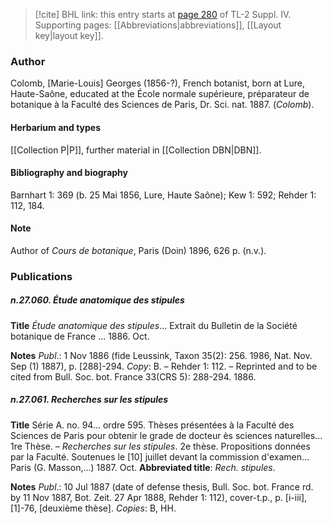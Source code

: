 > [!cite] BHL link: this entry starts at [page 280](https://www.biodiversitylibrary.org/item/103860#page/290/mode/1up) of TL-2 Suppl. IV.
> Supporting pages: [[Abbreviations|abbreviations]], [[Layout key|layout key]].

### Author

Colomb, \[Marie-Louis\] Georges (1856-?), French botanist, born at Lure, Haute-Saône, educated at the École normale supérieure, préparateur de botanique à la Faculté des Sciences de Paris, Dr. Sci. nat. 1887. (*Colomb*).

#### Herbarium and types

[[Collection P|P]], further material in [[Collection DBN|DBN]].

#### Bibliography and biography

Barnhart 1: 369 (b. 25 Mai 1856, Lure, Haute Saône); Kew 1: 592; Rehder 1: 112, 184.

#### Note

Author of *Cours de botanique*, Paris (Doin) 1896, 626 p. (n.v.).

### Publications

##### n.27.060. Étude anatomique des stipules

**Title**
*Étude anatomique des stipules*... Extrait du Bulletin de la Société botanique de France ... 1886. Oct.

**Notes**
*Publ*.: 1 Nov 1886 (fide Leussink, Taxon 35(2): 256. 1986, Nat. Nov. Sep (1) 1887), p. \[288\]-294. *Copy*: B. – Rehder 1: 112. – Reprinted and to be cited from Bull. Soc. bot. France 33(CRS 5): 288-294. 1886.

##### n.27.061. Recherches sur les stipules

**Title**
Série A. no. 94... ordre 595. Thèses présentées à la Faculté des Sciences de Paris pour obtenir le grade de docteur ès sciences naturelles... 1re Thèse. – *Recherches sur les stipules*. 2e thèse. Propositions données par la Faculté. Soutenues le \[10\] juillet devant la commission d'examen... Paris (G. Masson,...) 1887. Oct.
**Abbreviated title**: *Rech. stipules*.

**Notes**
*Publ*.: 10 Jul 1887 (date of defense thesis, Bull. Soc. bot. France rd. by 11 Nov 1887, Bot. Zeit. 27 Apr 1888, Rehder 1: 112), cover-t.p., p. \[i-iii\], \[1\]-76, \[deuxième thèse\]. *Copies*: B, HH.

